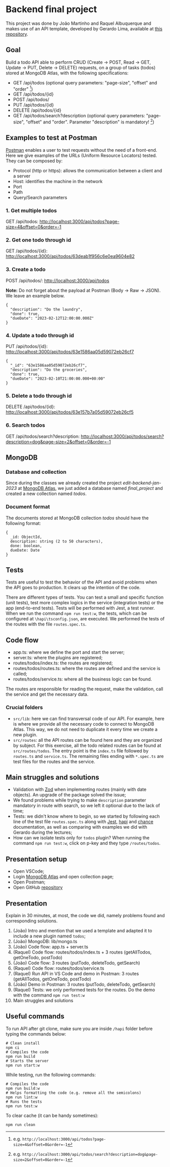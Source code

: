 # Backend final project

This project was done by João Martinho and Raquel Albuquerque and makes use of an API template, developed by Gerardo Lima, available at [this repository](https://github.com/gerardolima/edit-2023-jan).

## Goal

Build a todo API able to perform CRUD (Create &rarr; POST, Read &rarr; GET, Update &rarr; PUT, Delete &rarr; DELETE) requests, on a group of tasks (todos) stored at MongoDB Atlas, with the following specifications:

- GET /api/todos (optional query parameters: "page-size", "offset" and "order" [^1])
- GET /api/todos/{id}
- POST /api/todos/
- PUT /api/todos/{id}
- DELETE /api/todos/{id}
- GET /api/todos/search?description (optional query parameters: "page-size", "offset" and "order". Parameter "description" is mandatory! [^2])

[^1]: e.g. `http://localhost:3000/api/todos?page-size=4&offset=0&order=-1`
[^2]: e.g. `http://localhost:3000/api/todos/search?description=dog&page-size=2&offset=0&order=-1`

## Examples to test at Postman

[Postman](https://www.postman.com/) enables a user to test requests without the need of a front-end. Here we give examples of the URLs (Uniform Resource Locators) tested. They can be composed by:

- Protocol (http or https): allows the communication between a client and a server
- Host: identifies the machine in the network
- Port
- Path
- Query/Search parameters

### 1. Get multiple todos

GET /api/todos: [http://localhost:3000/api/todos?page-size=4&offset=0&order=-1](http://localhost:3000/api/todos?page-size=4&offset=0&order=-1)

### 2. Get one todo through id

GET /api/todos/{id}: [http://localhost:3000/api/todos/63deab1f956c6e0ea9604e82](http://localhost:3000/api/todos/63deab1f956c6e0ea9604e82)

### 3. Create a todo

POST /api/todos/: [http://localhost:3000/api/todos](http://localhost:3000/api/todos)

**Note:** Do not forget about the payload at Postman (Body &rarr; Raw &rarr; JSON). We leave an example below.

```
{
  "description": "Do the laundry",
  "done": true,
  "dueDate": "2023-02-12T12:00:00.000Z"
}
```

### 4. Update a todo through id

PUT /api/todos/{id}: [http://localhost:3000/api/todos/63e1586aa05d59072eb26cf7](http://localhost:3000/api/todos/63e1586aa05d59072eb26cf7)

```
{
  "_id": "63e1586aa05d59072eb26cf7",
  "description": "Do the groceries",
  "done": true,
  "dueDate": "2023-02-10T21:00:00.000+00:00"
}
```

### 5. Delete a todo through id

DELETE /api/todos/{id}: [http://localhost:3000/api/todos/63e157b7a05d59072eb26cf5](http://localhost:3000/api/todos/63e157b7a05d59072eb26cf5)

### 6. Search todos

GET /api/todos/search?description: [http://localhost:3000/api/todos/search?description=dog&page-size=2&offset=0&order=-1](http://localhost:3000/api/todos/search?description=dog&page-size=2&offset=0&order=-1)

## MongoDB

### Database and collection

Since during the classes we already created the project _edit-backend-jan-2023_ at [MongoDB Atlas](https://www.mongodb.com/atlas/database), we just added a database named _final_project_ and created a new collection named _todos_.

### Document format

The documents stored at MongoDB collection _todos_ should have the following format:

```
{
  _id: ObjectId,
  description: string (2 to 50 characters),
  done: boolean,
  dueDate: Date
}
```

## Tests

Tests are useful to test the behavior of the API and avoid problems when the API goes to production. It clears up the intention of the code.

There are different types of tests. You can test a small and specific function (unit tests), test more complex logics in the service (integration tests) or the app (end-to-end tests).
Tests will be performed with Jest, a test runner. When we run the command `npm run test:w`, the tests, which can be configured at `\hapi\tsconfig.json`, are executed.
We performed the tests of the routes with the file `routes.spec.ts`.

## Code flow

- app.ts: where we define the port and start the server;
- server.ts: where the plugins are registered;
- routes/todos/index.ts: the routes are registered;
- routes/todos/routes.ts: where the routes are defined and the service is called;
- routes/todos/service.ts: where all the business logic can be found.

The routes are responsible for reading the request, make the validation, call the service and get the necessary data.

### Crucial folders

- `src/lib`: here we can find transversal code of our API. For example, here is where we provide all the necessary code to connect to MongoDB Atlas. This way, we do not need to duplicate it every time we create a new plugin.
- `src/routes`: all the API routes can be found here and they are organized by subject. For this exercise, all the todo related routes can be found at `src/routes/todos`. The entry point is the `index.ts` file followed by `routes.ts` and `service.ts`. The remaining files ending with `*.spec.ts` are test files for the routes and the service.

## Main struggles and solutions

- Validation with [Zod](https://zod.dev/) when implementing routes (mainly with date objects). An upgrade of the package solved the issue;
- We found problems while trying to make `description` parameter mandatory in route with search, so we left it optional due to the lack of time;
- Tests: we didn't know where to begin, so we started by following each line of the test file `routes.spec.ts` along with [Jest](https://jestjs.io/), [hapi](https://hapi.dev/) and [chance](https://chancejs.com/) documentation, as well as comparing with examples we did with Gerardo during the lectures;
- How can we isolate tests only for `todos` plugin? When running the command `npm run test:w`, click on p-key and they type `/routes/todos`.

## Presentation setup

- Open VSCode;
- Login [MongoDB Atlas](https://account.mongodb.com/account/login?signedOut=true) and open collection page;
- Open Postman;
- Open GitHub [repository](https://github.com/raquelmgalbuquerque/backend-final-project)

## Presentation

Explain in 30 minutes, at most, the code we did, namely problems found and corresponding solutions.

1. (João) Intro and mention that we used a template and adapted it to include a new plugin named `todos`;
2. (João) MongoDB: lib/mongo.ts
3. (João) Code flow: app.ts + server.ts
4. (Raquel) Code flow: routes/todos/index.ts + 3 routes (getAllTodos, getOneTodo, postTodo)
5. (João) Code flow: 3 routes (putTodo, deleteTodo, getSearch)
6. (Raquel) Code flow: routes/todos/service.ts
7. (Raquel) Run API in VS Code and demo in Postman: 3 routes (getAllTodos, getOneTodo, postTodo)
8. (João) Demo in Postman: 3 routes (putTodo, deleteTodo, getSearch)
9. (Raquel) Tests: we only performed tests for the routes. Do the demo with the command `npm run test:w`
10. Main struggles and solutions

## Useful commands

To run API after git clone, make sure you are inside `/hapi` folder before typing the commands below:

```
# Clean install
npm ci
# Compiles the code
npm run build
# Starts the server
npm run start:w
```

While testing, run the following commands:

```
# Compiles the code
npm run build:w
# Helps formatting the code (e.g. remove all the semicolons)
npm run lint:w
# Runs the tests
npm run test:w
```

To clear cache (it can be handy sometimes):

```
npm run clean
```
